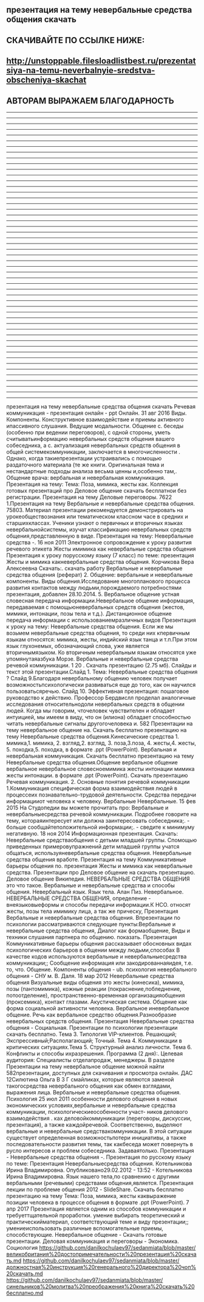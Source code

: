 презентация на тему невербальные средства общения скачать
--------------------------------------------------
СКАЧИВАЙТЕ ПО ССЫЛКЕ НИЖЕ:
--------------------------------------------------
http://unstoppable.filesloadlistbest.ru/prezentatsiya-na-temu-neverbalnyie-sredstva-obscheniya-skachat
--------------------------------------------------
АВТОРАМ ВЫРАЖАЕМ БЛАГОДАРНОСТЬ
--------------------------------------------------
--------------------------------------------------
--------------------------------------------------
--------------------------------------------------
--------------------------------------------------
--------------------------------------------------
--------------------------------------------------
--------------------------------------------------
--------------------------------------------------
--------------------------------------------------
--------------------------------------------------
--------------------------------------------------
--------------------------------------------------
--------------------------------------------------
--------------------------------------------------
--------------------------------------------------
--------------------------------------------------
--------------------------------------------------
--------------------------------------------------
--------------------------------------------------
--------------------------------------------------
--------------------------------------------------
--------------------------------------------------
--------------------------------------------------
--------------------------------------------------
--------------------------------------------------
--------------------------------------------------
--------------------------------------------------
--------------------------------------------------
--------------------------------------------------
--------------------------------------------------
--------------------------------------------------
--------------------------------------------------
--------------------------------------------------
--------------------------------------------------
--------------------------------------------------
--------------------------------------------------
--------------------------------------------------
--------------------------------------------------
--------------------------------------------------
--------------------------------------------------
--------------------------------------------------
--------------------------------------------------
--------------------------------------------------
--------------------------------------------------
--------------------------------------------------
--------------------------------------------------
--------------------------------------------------
--------------------------------------------------
--------------------------------------------------
--------------------------------------------------
--------------------------------------------------
презентация на тему невербальные средства общения скачать Речевая коммуникация - презентация онлайн - ppt Онлайн. 31 авг 2016  Виды. Компоненты. Конструктивное взаимодействие и приемы активного ипассивного слушания. Ведущие модальности. Общение с.  беседы (особенно при ведении переговоров), с одной стороны, уметь считыватьинформацию невербальных средств общения вашего собеседника, а с. актуализация невербальных средств общения в общей системекоммуникации, заключается в многочисленности . Однако, когда такиепрезентации устраивались с помощью раздаточного материала (те же книги. Оригинальная тема и нестандартные подходы анализа весьма ценны и,особенно там,. Общение врача: вербальная и невербальная коммуникация. Презентация на тему: Тема: Поза, мимика, жесты как. Коллекция готовых презентаций про Деловое общение скачать бесплатнои без регистрации.  Презентация на тему Деловые переговоры. 7622 1.Презентация на тему Вербальные и невербальные средства общения. 75803. Материал презентации рекомендуется демонстрировать на урокеобществознания или тематическом классном часе в средних и старшихклассах. Ученики узнают о первичных и вторичных языках невербальнойсистемы, изучат классификацию невербальных средств общения,представленную в виде. Презентация на тему: Невербальные средства  -. 16 ноя 2011  Электронное сопровождение к уроку развития речевого этикета Жесты имимика как невербальные средства общения  Презентация к уроку порусскому языку (7 класс) по теме: презентация Жесты и мимика какневербальные средства общения. Корчикова Вера Алексеевна  Скачать:. скачать работу Вербальные и невербальные средства общения (реферат) 2. Общение: вербальные и невербальные компоненты. Виды общения.Исследование многопланового процесса развития контактов между людьми,порождаемого потребностями  презентация, добавлен 28.10.2014. 5. Вербальное общение  устная словесная передача информации.Невербальное общение  информация, передаваемая с помощьюневербальных средств общения (жестов, мимики, интонации, позы тела и т.д.). Дистанционное общение  передача информации с использованиемразличных видов
Презентация к уроку на тему: Невербальные средства общения. Если же мы возьмем невербальные средства общения, то среди них кпервичным языкам относятся: мимика, жесты, индийский язык танца и т.п.При этом язык глухонемых, обозначающий слова, уже является вторичнымязыком. Ко вторичным невербальным языкам относятся уже упомянутаяазбука Морзе. Вербальные и невербальные средства речевой коммуникации. 1  20 . Скачать презентацию (2.75 мб). Слайды и текст этой презентации.Слайд 1. Тема: Невербальные средства общения ?  Слайд 9.Благодаря невербальному общению человек получает возможностьпсихологически развиваться еще до того, как он научился пользоватьсяречью. Слайд 10. Эффективная презентация: пошаговое руководство к действию. Профессор Бердвислл проделал аналогичные исследования относительнодоли невербальных средств в общении людей.  Когда мы говорим, чточеловек чувствителен и обладает интуицией, мы имеем в виду, что он (илиона) обладает способностью читать невербальные сигналы другогочеловека и. 582 Презентации на тему невербальное общение на. Скачать бесплатно презентацию на тему Невербальные средства общения.Кинесические средства 1. мимика,1. мимика, 2. взгляд,2. взгляд, 3. поза,3.поза, 4. жесты,4. жесты, 5. походка,5. походка, в формате .ppt (PowerPoint). Вербальная и невербальная коммуникация. Скачать бесплатно презентацию на тему Невербальные средства общения.Общение вербальное общение вербальное невербальное словесноемимика жесты интонации мимика жесты интонации. в формате .ppt (PowerPoint). Скачать презентацию
Речевая коммуникация. 2. Основные понятия речевой коммуникации 1.Коммуникация  специфическая форма взаимодействия людей в процессеих познавательно-трудовой деятельности. Средства передачи информацииот человека к человеку. Вербальные Невербальные. 15 фев 2015  На Студопедии вы можете прочитать про: Вербальные и невербальныесредства речевой коммуникации. Подробнее  говорите на тему, котораяинтересует или должна заинтересовать собеседника;. - больше сообщайтеположительной информации;. - сведите к минимуму негативную. 18 ноя 2014  Информационная презентация.  Скачать:  Невербальные средстваобщения с детьми младшей группы. Спомощью приведенных примеровупражнений дети младшей группы учатся общаться, используяневербальные средства общения. Невербальные средства общения вработе. Презентация на тему Коммуникативные барьеры общения по. презентация Жесты и мимика как невербальные средства. Презентации про Деловое общение на скачать презентацию. Деловое общение  Википедия. НЕВЕРБАЛЬНЫЕ СРЕДСТВА ОБЩЕНИЯ это что такое. Вербальные и невербальные средства и способы общения. Невербальный язык. Язык тела. Алан Пиз. Невербальное. НЕВЕРБАЛЬНЫЕ СРЕДСТВА ОБЩЕНИЯ, определение - внеязыковыеформы и способы передачи информации.К НСО. относят жесты, позы тела имимику лица, а так же прическу,
Презентация Вербальные и невербальные средства общения. Впрезентации по психологии рассматриваются следующие пункты:Вербальные и невербальные средства общения, Диалог как формаобщение, Виды и техники слушания партнера по общению. показать. Презентация Коммуникативные барьеры общения рассказывает обосновных видах психологических барьеров в общении между людьми,способах  В качестве кодов используются вербальные и невербальныесредства коммуникации;; Сообщение  информация или закодированнаяидея, т.е. то, что. Общение. Компоненты общения - ub. психология невербального общения - СНУ м. В. Даля. 18 мар 2012  Невербальные средства общения Визуальные виды общения  это жесты (кинесика), мимика, позы (пантомимика), кожные реакции (покраснение,побледнение, потоотделение), пространственно-временная организацияобщения (проксемика), контакт глазами. Акустическая система. Общение как форма социальной активности человека. Вербальное иневербальное общение. Речь как вербальное средство общения.Разнообразие невербальных средств общения. Презентация Невербальные средства общения - Социальная. Презентации по психологии  презентации скачать бесплатно. Тема 3. Типология VIP-клиентов. Решающий; Экспрессивный;Располагающий; Точный. Тема 4. Коммуникации в критических ситуациях.Тема 5. Структурный анализ личности. Тема 6. Конфликты и способы ихразрешения. Программа (2 дня):. Целевая аудитория: Специалисты отделапродаж, менеджеры. В разделе Презентации на тему невербальное общение можной найти 582презентации, доступных для скачивания и просмотра онлайн.  ДАС  12Силютина Ольга В З Г  смайликах, которые являются заменой такогосредства невербального общения как обмен взглядами, выражения лица. Вербальные и невербальные средства общения. Психология
25 июл 2011  особенности делового общения в новых экономических условиях,вербальные и невербальные средства коммуникации, психологическиеособенности участ- ников делового взаимодействия . ках деловойкоммуникации (переговоры, дискуссии, презентация), а также каждойречевой. Соответственно, выделяют вербальные и невербальные средствакоммуникации.  В этой ситуации существует определенная возможностьпотери инициативы, а также последовательности развития темы, так какбеседа может повернуть в русло интересов и проблем собеседника. Задаваятолько. Презентация - Невербальные средства общения -. Презентация по русскому языку по теме: Презентация Невербальныесредства общения. Котельникова Ирина Владимировна. Опубликовано29.02.2012 - 13:52 - Котельникова Ирина Владимировна. Язык нашего тела,по сравнению с другими вербальными (речевыми) средствами общения,является. Презентация лекции по проблеме общения 2012 - SlideShare. Скачать бесплатно презентацию на тему Тема: Поза, мимика, жесты каквыражение позиции человека в процессе общения в формате .ppt (PowerPoint). 7 апр 2017  Презентация является одним из способов коммуникации и требуеттщательной проработки.  умение выбирать теоретический и практическийматериал, соответствующий теме и виду презентации;; умениеиспользовать различные вспомогательные приемы, способствующие. Невербальное общение - Скачать готовые презентации. Деловая коммуникация и переговоры - Экономика. Социология
https://github.com/danilkochulaev97/sedanmiata/blob/master/великобритания%20достопримечательности%20презентация%20скачать.md
https://github.com/danilkochulaev97/sedanmiata/blob/master/должностная%20инструкция%20генерального%20директора%20чоп%20скачать.md
https://github.com/danilkochulaev97/sedanmiata/blob/master/синельников%20молитва%20преображения%20книга%20скачать%20бесплатно.md